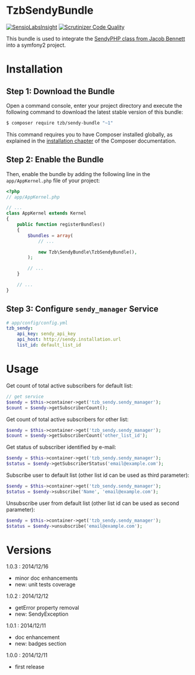 TzbSendyBundle
===============

[![SensioLabsInsight](https://insight.sensiolabs.com/projects/df46d30d-af90-4e31-b5af-c7dc4f4bd139/mini.png)](https://insight.sensiolabs.com/projects/df46d30d-af90-4e31-b5af-c7dc4f4bd139)
[![Scrutinizer Code Quality](https://scrutinizer-ci.com/g/jkabat/TbzSendyBundle/badges/quality-score.png?b=master)](https://scrutinizer-ci.com/g/jkabat/TbzSendyBundle/?branch=master)

This bundle is used to integrate the [SendyPHP class from Jacob Bennett](https://github.com/JacobBennett/SendyPHP) into a symfony2 project.

Installation
============

Step 1: Download the Bundle
---------------------------

Open a command console, enter your project directory and execute the
following command to download the latest stable version of this bundle:

```bash
$ composer require tzb/sendy-bundle "~1"
```

This command requires you to have Composer installed globally, as explained
in the [installation chapter](https://getcomposer.org/doc/00-intro.md)
of the Composer documentation.

Step 2: Enable the Bundle
-------------------------

Then, enable the bundle by adding the following line in the `app/AppKernel.php`
file of your project:

```php
<?php
// app/AppKernel.php

// ...
class AppKernel extends Kernel
{
    public function registerBundles()
    {
        $bundles = array(
            // ...

            new Tzb\SendyBundle\TzbSendyBundle(),
        );

        // ...
    }

    // ...
}
```

Step 3: Configure `sendy_manager` Service
-----------------------------------------

```yaml
# app/config/config.yml
tzb_sendy:
    api_key: sendy_api_key
    api_host: http://sendy.installation.url
    list_id: default_list_id
```

Usage
=====

Get count of total active subscribers for default list:

```php
// get service
$sendy = $this->container->get('tzb_sendy.sendy_manager');
$count = $sendy->getSubscriberCount();
```

Get count of total active subscribers for other list:

```php
$sendy = $this->container->get('tzb_sendy.sendy_manager');
$count = $sendy->getSubscriberCount('other_list_id');
```

Get status of subscriber identified by e-mail:

```php
$sendy = $this->container->get('tzb_sendy.sendy_manager');
$status = $sendy->getSubscriberStatus('email@example.com');
```

Subscribe user to default list (other list id can be used as third parameter):

```php
$sendy = $this->container->get('tzb_sendy.sendy_manager');
$status = $sendy->subscribe('Name', 'email@example.com');
```

Unsubscribe user from default list (other list id can be used as second parameter):

```php
$sendy = $this->container->get('tzb_sendy.sendy_manager');
$status = $sendy->unsubscribe('email@example.com');
```

Versions
========

1.0.3 : 2014/12/16

* minor doc enhancements
* new: unit tests coverage

1.0.2 : 2014/12/12

* getError property removal
* new: SendyException

1.0.1 : 2014/12/11

* doc enhancement
* new: badges section

1.0.0 : 2014/12/11

* first release

